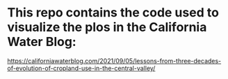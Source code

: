 # This repo contains the code used to visualize the plos in the California Water Blog: 

https://californiawaterblog.com/2021/09/05/lessons-from-three-decades-of-evolution-of-cropland-use-in-the-central-valley/

